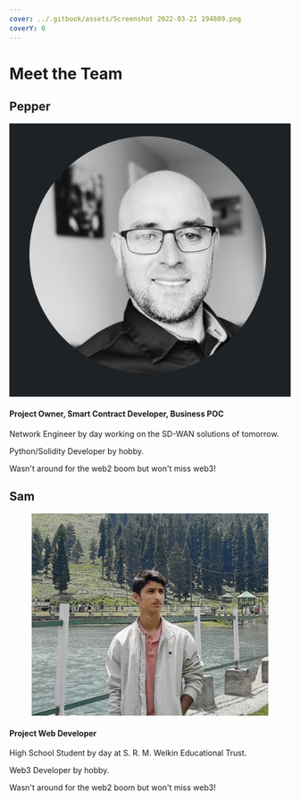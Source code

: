 ```yaml
---
cover: ../.gitbook/assets/Screenshot 2022-03-21 194809.png
coverY: 0
---
```


# Meet the Team

## Pepper&#x20;

![](<../.gitbook/assets/image (6) (1) (1).png>)

#### Project Owner, Smart Contract Developer, Business POC &#x20;

Network Engineer by day working on the SD-WAN solutions of tomorrow.

Python/Solidity Developer by hobby.

Wasn't around for the web2 boom but won't miss web3!&#x20;





## Sam

<figure><img src="../.gitbook/assets/image (10).png" alt=""><figcaption></figcaption></figure>

#### Project Web Developer

High School Student by day at S. R. M. Welkin Educational Trust.

Web3 Developer by hobby.&#x20;

Wasn't around for the web2 boom but won't miss web3!
